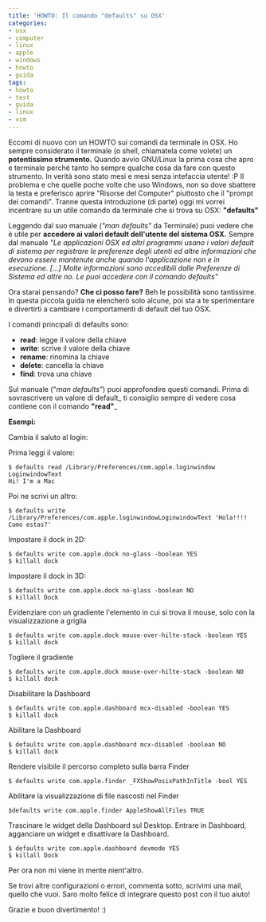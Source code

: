 ```yaml
---
title: 'HOWTO: Il comando "defaults" su OSX'
categories:
- osx
- computer
- linux
- apple
- windows
- howto
- guida
tags:
- howto
- test
- guida
- linux
- vim
---
```

Eccomi di nuovo con un HOWTO sui comandi da terminale in OSX. Ho sempre
considerato il terminale (o shell, chiamatela come volete) un **potentissimo
strumento.** Quando avvio GNU/Linux la prima cosa che apro e terminale perché
tanto ho sempre qualche cosa da fare con questo strumento. In verità sono
stato mesi e mesi senza intefaccia utente! :P Il problema e che quelle poche
volte che uso Windows, non so dove sbattere la testa e preferisco aprire
"Risorse del Computer" piuttosto che il "prompt dei comandi". Tranne questa
introduzione (di parte) oggi mi vorrei incentrare su un utile comando da
terminale che si trova su OSX: **"defaults"**

Leggendo dal suo manuale (_"man defaults"_ da Terminale) puoi vedere che è
utile per **accedere ai valori default dell'utente del sistema OSX.** Sempre
dal manuale _"Le applicazioni OSX ed altri programmi usano i valori default di
sistema per registrare le preferenze degli utenti ed altre informazioni che
devono essere mantenute anche quando l'applicazione non e in esecuzione. [...]
Molte informazioni sono accedibili dalle Preferenze di Sistema ed altre no. Le
puoi accedere con il comando defaults"_

Ora starai pensando? **Che ci posso fare?** Beh le possibilità sono
tantissime. In questa piccola guida ne elencherò solo alcune, poi sta a te
sperimentare e divertirti a cambiare i comportamenti di default del tuo OSX.

I comandi principali di defaults sono:

  * **read**: legge il valore della chiave
  * **write**: scrive il valore della chiave
  * **rename**: rinomina la chiave
  * **delete**: cancella la chiave
  * **find**: trova una chiave
  

Sul manuale ("_man defaults"_) puoi approfondire questi comandi. Prima di
sovrascrivere un valore di default_ ti consiglio sempre di vedere cosa
contiene con il comando **"read"**_

**Esempi:**

Cambia il saluto al login:

Prima leggi il valore:

```
$ defaults read /Library/Preferences/com.apple.loginwindow LoginwindowText  
Hi! I'm a Mac
```

Poi ne scrivi un altro:

```
$ defaults write /Library/Preferences/com.apple.loginwindowLoginwindowText 'Hola!!!! Como estas?'
```

Impostare il dock in 2D:

```
$ defaults write com.apple.dock no-glass -boolean YES  
$ killall dock
```

Impostare il dock in 3D:

```
$ defaults write com.apple.dock no-glass -boolean NO  
$ killall Dock
```

Evidenziare con un gradiente l'elemento in cui si trova il mouse, solo con la
visualizzazione a griglia

```    
$ defaults write com.apple.dock mouse-over-hilte-stack -boolean YES  
$ killall dock
```

Togliere il gradiente

```    
$ defaults write com.apple.dock mouse-over-hilte-stack -boolean NO  
$ killall dock
```

Disabilitare la Dashboard

```
$ defaults write com.apple.dashboard mcx-disabled -boolean YES  
$ killall dock
```

Abilitare la Dashboard

```
$ defaults write com.apple.dashboard mcx-disabled -boolean NO  
$ killall dock
```

Rendere visibile il percorso completo sulla barra Finder

``` 
$ defaults write com.apple.finder _FXShowPosixPathInTitle -bool YES
```

Abilitare la visualizzazione di file nascosti nel Finder

```
$defaults write com.apple.finder AppleShowAllFiles TRUE
```

Trascinare le widget della Dashboard sul Desktop. Entrare in Dashboard,
agganciare un widget e disattivare la Dashboard.

```
$ defaults write com.apple.dashboard devmode YES  
$ killall Dock
```

Per ora non mi viene in mente nient'altro.  
  
Se trovi altre configurazioni o errori, commenta sotto, scrivimi una mail,
quello che vuoi. Saro molto felice di integrare questo post con il tuo aiuto!  
  
Grazie e buon divertimento! :)